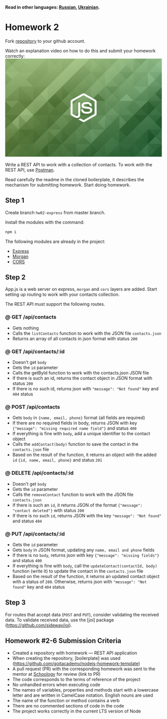 **Read in other languages: [Russian](README.md), [Ukrainian](README.ua.md).**

# Homework 2

Fork [repository](https://github.com/goitacademy/nodejs-homework-template) to your github account.

Watch an explanation video on how to do this and submit your homework correctly: [<img src="./js.png" width="640">](https://www.youtube.com/watch?v=wabSW_sz_cM 'Explanation' )

Write a REST API to work with a collection of contacts. To work with the REST API, use [Postman](https://www.getpostman.com/).

Read carefully the readme in the cloned boilerplate, it describes the mechanism for submitting homework. Start doing homework.

## Step 1

Create branch `hw02-express` from master branch.

Install the modules with the command:

```bash
npm i
```

The following modules are already in the project:

- [Express](https://www.npmjs.com/package/express)
- [Morgan](https://www.npmjs.com/package/morgan)
- [CORS](https://www.npmjs.com/package/cors)

## Step 2

App.js is a web server on express, `morgan` and `cors` layers are added. Start setting up routing to work with your contacts collection.

The REST API must support the following routes.

### @ GET /api/contacts

- Gets nothing
- Calls the `listContacts` function to work with the JSON file `contacts.json`
- Returns an array of all contacts in json format with status `200`

### @ GET /api/contacts/:id

- Doesn't get `body`
- Gets the `id` parameter
- Calls the getById function to work with the contacts.json JSON file
- If there is such an id, returns the contact object in JSON format with status `200`
- If there is no such id, returns json with `"message": "Not found"` key and `404` status

### @ POST /api/contacts

- Gets `body` in `{name, email, phone}` format (all fields are required)
- If there are no required fields in body, returns JSON with key `{"message": "missing required name field"}` and status `400`
- If everything is fine with `body`, add a unique identifier to the contact object
- Calls the `addContact(body)` function to save the contact in the `contacts.json` file
- Based on the result of the function, it returns an object with the added `id` `{id, name, email, phone}` and status `201`

### @ DELETE /api/contacts/:id

- Doesn't get `body`
- Gets the `id` parameter
- Calls the `removeContact` function to work with the JSON file `contacts.json`
- If there is such an `id`, it returns JSON of the format `{"message": "contact deleted"}` with status `200`
- If there is no such `id`, returns JSON with the key `"message": "Not found"` and status `404`

### @ PUT /api/contacts/:id

- Gets the `id` parameter
- Gets `body` in JSON format, updating any `name, email and phone` fields
- If there is no `body`, returns json with key `{"message": "missing fields"}` and status `400`
- If everything is fine with `body`, call the `updateContact(contactId, body)` function (write it) to update the contact in the `contacts.json` file
- Based on the result of the function, it returns an updated contact object with a status of `200`. Otherwise, returns json with `"message": "Not found"` key and `404` status

## Step 3

For routes that accept data (`POST` and `PUT`), consider validating the received data. To validate received data, use the [joi] package (https://github.com/sideway/joi).

## Homework #2-6 Submission Criteria

- Created a repository with homework &mdash; REST API application
- When creating the repository, [boilerplate] was used (https://github.com/goitacademy/nodejs-homework-template)
- A pull request (PR) with the corresponding homework was sent to the mentor at [Schoology](https://app.schoology.com/login) for review (link to PR)
- The code corresponds to the terms of reference of the project
- No unhandled errors when executing code
- The names of variables, properties and methods start with a lowercase letter and are written in CamelCase notation. English nouns are used
- The name of the function or method contains a verb
- There are no commented sections of code in the code
- The project works correctly in the current LTS version of Node
